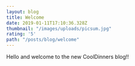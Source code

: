 ```yaml
---
layout: blog
title: Welcome
date: 2019-01-11T17:10:36.328Z
thumbnail: "/images/uploads/picsum.jpg"
rating: '5'
path: "/posts/blog/welcome"
---
```

Hello and welcome to the new CoolDinners blog!!

